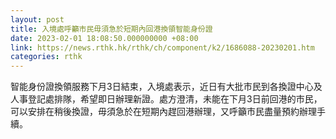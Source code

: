 ```yaml
---
layout: post
title: 入境處呼籲市民毋須急於短期內回港換領智能身份證
date: 2023-02-01 18:08:50.000000000 +08:00
link: https://news.rthk.hk/rthk/ch/component/k2/1686088-20230201.htm
categories: rthk
---
```


智能身份證換領服務下月3日結束，入境處表示，近日有大批市民到各換證中心及人事登記處排隊，希望即日辦理新證。處方澄清，未能在下月3日前回港的市民，可以安排在稍後換證，毋須急於在短期內趕回港辦理，又呼籲市民盡量預約辦理手續。
